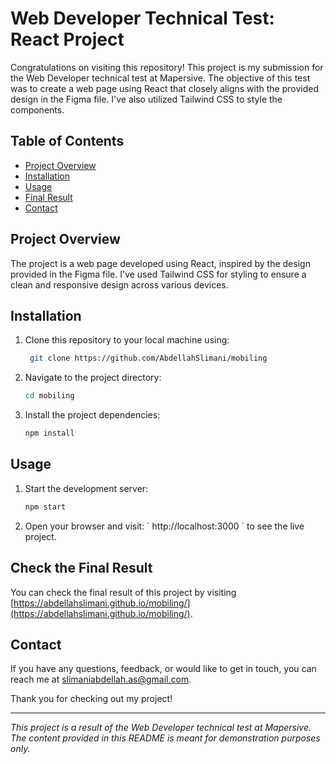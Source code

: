 # Web Developer Technical Test: React Project

Congratulations on visiting this repository! This project is my submission for the Web Developer technical test at Mapersive. The objective of this test was to create a web page using React that closely aligns with the provided design in the Figma file. I've also utilized Tailwind CSS to style the components.

## Table of Contents
- [Project Overview](#project-overview)
- [Installation](#installation)
- [Usage](#usage)
- [Final Result](#check-the-final-result)
- [Contact](#contact)

## Project Overview

The project is a web page developed using React, inspired by the design provided in the Figma file. I've used Tailwind CSS for styling to ensure a clean and responsive design across various devices.

## Installation

1. Clone this repository to your local machine using:
   ```bash
    git clone https://github.com/AbdellahSlimani/mobiling
   ```

3. Navigate to the project directory:
   ```bash
   cd mobiling
   ```

5. Install the project dependencies:
   ```bash
   npm install
   ```

## Usage

1. Start the development server:
   ```bash
   npm start
   ```

3. Open your browser and visit: \` http://localhost:3000 \` to see the live project.

## Check the Final Result

You can check the final result of this project by visiting [https://abdellahslimani.github.io/mobiling/](https://abdellahslimani.github.io/mobiling/).

## Contact

If you have any questions, feedback, or would like to get in touch, you can reach me at [slimaniabdellah.as@gmail.com](mailto:slimaniabdellah.as@gmail.com).

Thank you for checking out my project!

---

*This project is a result of the Web Developer technical test at Mapersive. The content provided in this README is meant for demonstration purposes only.*
